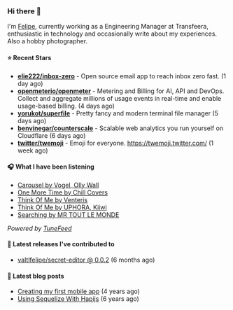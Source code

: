 ### Hi there 👋

I'm [Felipe](https://felipevm.com), currently working as a Engineering Manager at Transfeera, enthusiastic in technology and occasionally write about my experiences. Also a hobby photographer.

#### ⭐ Recent Stars
- **[elie222/inbox-zero](https://github.com/elie222/inbox-zero)** - Open source email app to reach inbox zero fast. (1 day ago)
- **[openmeterio/openmeter](https://github.com/openmeterio/openmeter)** - Metering and Billing for AI, API and DevOps. Collect and aggregate millions of usage events in real-time and enable usage-based billing. (4 days ago)
- **[yorukot/superfile](https://github.com/yorukot/superfile)** - Pretty fancy and modern terminal file manager (5 days ago)
- **[benvinegar/counterscale](https://github.com/benvinegar/counterscale)** - Scalable web analytics you run yourself on Cloudflare (6 days ago)
- **[twitter/twemoji](https://github.com/twitter/twemoji)** - Emoji for everyone. https://twemoji.twitter.com/ (1 week ago)

#### 🎧 What I have been listening
- [Carousel by Vogel, Olly Wall](https://open.spotify.com/track/5uybQCL4M61f4KVaZBLpgr)
- [One More Time by Chill Covers](https://open.spotify.com/track/4L30kOfYZ4yQqdbQjVU9H1)
- [Think Of Me by Venteris](https://open.spotify.com/track/4vngo8M6rHp8U2aSRTeMw0)
- [Think Of Me by UPHORA, Kiiwi](https://open.spotify.com/track/3f7UTRlyaHtaf8zsUwvTaI)
- [Searching by MR TOUT LE MONDE](https://open.spotify.com/track/2iwJ7fMxCZSYO46ZwKczjT)

_Powered by [TuneFeed](https://tunefeed.app?ref=valtlfelipe-gh-profile)_ 

#### 🚀 Latest releases I've contributed to


- [valtlfelipe/secret-editor @ 0.0.2](https://github.com/valtlfelipe/secret-editor/releases/tag/0.0.2) (6 months ago)

#### 📄 Latest blog posts
- [Creating my first mobile app](https://felipevm.com/posts/creating-my-first-mobile-app/) (4 years ago)
- [Using Sequelize With Hapijs](https://felipevm.com/posts/using-sequelize-with-hapijs/) (6 years ago)
